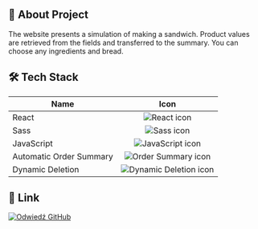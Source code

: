 ## 🚀 About Project
The website presents a simulation of making a sandwich. Product values ​​are retrieved from the fields and transferred to the summary. You can choose any ingredients and bread.
## 🛠️ Tech Stack 


| Name                    |                                         Icon                                         |
|-------------------------|:------------------------------------------------------------------------------------:|
| React                   |      ![React icon](https://img.icons8.com/ultraviolet/48/000000/react--v2.png)       |
| Sass                    |            ![Sass icon](https://img.icons8.com/color/48/000000/sass.png)             |
| JavaScript              |      ![JavaScript icon](https://img.icons8.com/color/48/000000/javascript.png)       |
| Automatic Order Summary | ![Order Summary icon](https://img.icons8.com/color/48/000000/shopping-cart--v1.png)  |
| Dynamic Deletion        | ![Dynamic Deletion icon](https://img.icons8.com/color/48/000000/delete-sign--v1.png) |



## 🔗 Link
[![Odwiedź GitHub](https://img.shields.io/badge/Odwiedź-GitHub-green)](https://github.com/tomaszrosko/reactjs-making-sandwich/tree/develop)
